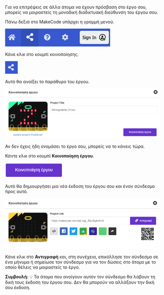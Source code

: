 Για να επιτρέψεις σε άλλα άτομα να έχουν πρόσβαση στο έργο σου, μπορείς να μοιραστείς τη μοναδική διαδικτυακή διεύθυνση του έργου σου.

Πάνω δεξιά στο MakeCode υπάρχει η γραμμή μενού.

![Η γραμμή μενού MakeCode με τονισμένο το κουμπί κοινοποίησης έργου.](images/topmenu.png)

Κάνε κλικ στο κουμπί κοινοποίησης.

![Το κουμπί κοινοποίηση έργου.](images/sharebutton.png)

Αυτό θα ανοίξει το παράθυρο του έργου.

![Το παράθυρο Κοινοποίηση έργου με το κουμπί Κοινοποίηση έργου.](images/shareprojectwindow.png)

Αν δεν έχεις ήδη ονομάσει το έργο σου, μπορείς να το κάνεις τώρα.

Κάντε κλικ στο κουμπί **Κοινοποίηση έργου**.

![Το κουμπί Κοινοποίηση έργου.](images/shareprojectbutton.png)

Αυτό θα δημιουργήσει μια νέα έκδοση του έργου σου και έναν σύνδεσμο προς αυτό.

![Το παράθυρο Κοινοποίηση έργου εμφανίζει τη διεύθυνση του συνδέσμου.](images/sharelink.png)

Κάνε κλικ στο **Αντιγραφή** και, στη συνέχεια, επικόλλησε τον σύνδεσμο σε ένα μήνυμα ή σημείωσε τον σύνδεσμο για να τον δώσεις στο άτομο με το οποίο θέλεις να μοιραστείς το έργο.

**Συμβουλή:** 💡 Τα άτομα που ανοίγουν αυτόν τον σύνδεσμο θα λάβουν τη δική τους έκδοση του έργου σου. Δεν θα μπορούν να αλλάξουν την δική σου έκδοση.
